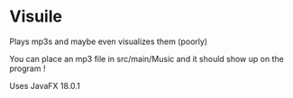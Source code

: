 # Visuile
Plays mp3s and maybe even visualizes them (poorly)

You can place an mp3 file in src/main/Music and it should show up on the program !

Uses JavaFX 18.0.1
